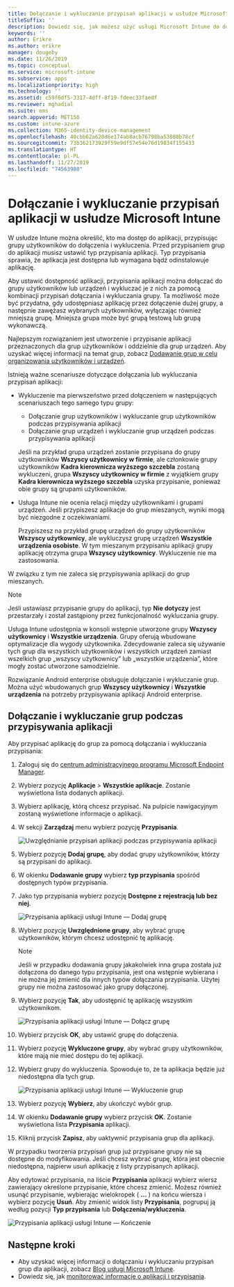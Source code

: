 ```yaml
---
title: Dołączanie i wykluczanie przypisań aplikacji w usłudze Microsoft Intune
titleSuffix: ''
description: Dowiedz się, jak możesz użyć usługi Microsoft Intune do dołączania i wykluczania przypisań aplikacji.
keywords: ''
author: Erikre
ms.author: erikre
manager: dougeby
ms.date: 11/26/2019
ms.topic: conceptual
ms.service: microsoft-intune
ms.subservice: apps
ms.localizationpriority: high
ms.technology: ''
ms.assetid: c59f6df5-3317-4dff-8f19-fdeec33faedf
ms.reviewer: mghadial
ms.suite: ems
search.appverid: MET150
ms.custom: intune-azure
ms.collection: M365-identity-device-management
ms.openlocfilehash: 40cbb62a620d6e174ab8acb76798ba53080b78cf
ms.sourcegitcommit: 73b362173929f59e9df57e54e76d19834f155433
ms.translationtype: HT
ms.contentlocale: pl-PL
ms.lasthandoff: 11/27/2019
ms.locfileid: "74563980"
---
```

# <a name="include-and-exclude-app-assignments-in-microsoft-intune"></a>Dołączanie i wykluczanie przypisań aplikacji w usłudze Microsoft Intune

W usłudze Intune można określić, kto ma dostęp do aplikacji, przypisując grupy użytkowników do dołączenia i wykluczenia. Przed przypisaniem grup do aplikacji musisz ustawić typ przypisania aplikacji. Typ przypisania sprawia, że aplikacja jest dostępna lub wymagana bądź odinstalowuje aplikację. 

Aby ustawić dostępność aplikacji, przypisania aplikacji można dołączać do grupy użytkowników lub urządzeń i wykluczać je z nich za pomocą kombinacji przypisań dołączania i wykluczania grupy. Ta możliwość może być przydatna, gdy udostępniasz aplikację przez dołączenie dużej grupy, a następnie zawężasz wybranych użytkowników, wyłączając również mniejszą grupę. Mniejsza grupa może być grupą testową lub grupą wykonawczą. 

Najlepszym rozwiązaniem jest utworzenie i przypisanie aplikacji przeznaczonych dla grup użytkowników i oddzielnie dla grup urządzeń. Aby uzyskać więcej informacji na temat grup, zobacz [Dodawanie grup w celu organizowania użytkowników i urządzeń](~/fundamentals/groups-add.md).  

Istnieją ważne scenariusze dotyczące dołączania lub wykluczania przypisań aplikacji:

- Wykluczenie ma pierwszeństwo przed dołączeniem w następujących scenariuszach tego samego typu grupy:
    - Dołączanie grup użytkowników i wykluczanie grup użytkowników podczas przypisywania aplikacji
    - Dołączanie grup urządzeń i wykluczanie grup urządzeń podczas przypisywania aplikacji

    Jeśli na przykład grupa urządzeń zostanie przypisana do grupy użytkowników **Wszyscy użytkownicy w firmie**, ale członkowie grupy użytkowników **Kadra kierownicza wyższego szczebla** zostaną wykluczeni, grupa **Wszyscy użytkownicy w firmie** z wyjątkiem grupy **Kadra kierownicza wyższego szczebla** uzyska przypisanie, ponieważ obie grupy są grupami użytkowników.
- Usługa Intune nie ocenia relacji między użytkownikami i grupami urządzeń. Jeśli przypiszesz aplikacje do grup mieszanych, wyniki mogą być niezgodne z oczekiwaniami.

    Przypiszesz na przykład grupę urządzeń do grupy użytkowników **Wszyscy użytkownicy**, ale wykluczysz grupę urządzeń **Wszystkie urządzenia osobiste**. W tym mieszanym przypisaniu aplikacji grupy aplikację otrzyma grupa **Wszyscy użytkownicy**. Wykluczenie nie ma zastosowania.

W związku z tym nie zaleca się przypisywania aplikacji do grup mieszanych.

> [!NOTE]
> Jeśli ustawiasz przypisanie grupy do aplikacji, typ **Nie dotyczy** jest przestarzały i został zastąpiony przez funkcjonalność wykluczania grupy. 
>
> Usługa Intune udostępnia w konsoli wstępnie utworzone grupy **Wszyscy użytkownicy** i **Wszystkie urządzenia**. Grupy oferują wbudowane optymalizacje dla wygody użytkownika. Zdecydowanie zaleca się używanie tych grup dla wszystkich użytkowników i wszystkich urządzeń zamiast wszelkich grup „wszyscy użytkownicy” lub „wszystkie urządzenia”, które mogły zostać utworzone samodzielnie.  
>
> Rozwiązanie Android enterprise obsługuje dołączanie i wykluczanie grup. Można użyć wbudowanych grup **Wszyscy użytkownicy** i **Wszystkie urządzenia** na potrzeby przypisywania aplikacji Android enterprise. 

## <a name="include-and-exclude-groups-when-assigning-apps"></a>Dołączanie i wykluczanie grup podczas przypisywania aplikacji 
Aby przypisać aplikację do grup za pomocą dołączania i wykluczania przypisania:
1. Zaloguj się do [centrum administracyjnego programu Microsoft Endpoint Manager](https://go.microsoft.com/fwlink/?linkid=2109431).
2. Wybierz pozycję **Aplikacje** > **Wszystkie aplikacje**. Zostanie wyświetlona lista dodanych aplikacji.
3. Wybierz aplikację, którą chcesz przypisać. Na pulpicie nawigacyjnym zostaną wyświetlone informacje o aplikacji. 
4. W sekcji **Zarządzaj** menu wybierz pozycję **Przypisania**. 

    ![Uwzględnianie przypisań aplikacji podczas przypisywania aplikacji](./media/apps-inc-exl-assignments/apps-inc-exl-01.png)

5. Wybierz pozycję **Dodaj grupę**, aby dodać grupy użytkowników, którzy są przypisani do aplikacji. 
6. W okienku **Dodawanie grupy** wybierz **typ przypisania** spośród dostępnych typów przypisania.
7. Jako typ przypisania wybierz pozycję **Dostępne z rejestracją lub bez niej**.

    ![Przypisania aplikacji usługi Intune — Dodaj grupę](./media/apps-inc-exl-assignments/apps-inc-exl-02.png)
8. Wybierz pozycję **Uwzględnione grupy**, aby wybrać grupę użytkowników, którym chcesz udostępnić tę aplikację.

    > [!NOTE]
    > Jeśli w przypadku dodawania grupy jakakolwiek inna grupa została już dołączona do danego typu przypisania, jest ona wstępnie wybierana i nie można jej zmienić dla innych typów dołączania przypisania. Użytej grupy nie można zastosować jako grupy dołączonej.

9. Wybierz pozycję **Tak**, aby udostępnić tę aplikację wszystkim użytkownikom.

    ![Przypisania aplikacji usługi Intune — Dołącz grupę](./media/apps-inc-exl-assignments/apps-inc-exl-03.png)
10. Wybierz przycisk **OK**, aby ustawić grupę do dołączenia.
11. Wybierz pozycję **Wykluczone grupy**, aby wybrać grupy użytkowników, które mają nie mieć dostępu do tej aplikacji. 
12. Wybierz grupy do wykluczenia. Spowoduje to, że ta aplikacja będzie już niedostępna dla tych grup.

    ![Przypisania aplikacji usługi Intune — Wykluczenie grup](./media/apps-inc-exl-assignments/apps-inc-exl-04.png)
13. Wybierz pozycję **Wybierz**, aby ukończyć wybór grup.
14. W okienku **Dodawanie grupy** wybierz przycisk **OK**. Zostanie wyświetlona lista **Przypisania** aplikacji.
15. Kliknij przycisk **Zapisz**, aby uaktywnić przypisania grup dla aplikacji.

W przypadku tworzenia przypisań grup już przypisane grupy nie są dostępne do modyfikowania. Jeśli chcesz wybrać grupę, która jest obecnie niedostępna, najpierw usuń aplikację z listy przypisanych aplikacji. 

Aby edytować przypisania, na liście **Przypisania** aplikacji wybierz wiersz zawierający określone przypisanie, które chcesz zmienić. Możesz również usunąć przypisanie, wybierając wielokropek ( **…** ) na końcu wiersza i wybierz pozycję **Usuń**. Aby zmienić widok listy **Przypisania**, pogrupuj ją według pozycji **Typ przypisania** lub **Dołączenia/wykluczenia**.

![Przypisania aplikacji usługi Intune — Kończenie](./media/apps-inc-exl-assignments/apps-inc-exl-05.png)

## <a name="next-steps"></a>Następne kroki

- Aby uzyskać więcej informacji o dołączaniu i wykluczaniu przypisań grup dla aplikacji, zobacz [Blog usługi Microsoft Intune](https://aka.ms/new_app_assignment_process).
- Dowiedz się, jak [monitorować informacje o aplikacji i przypisania](apps-monitor.md).

